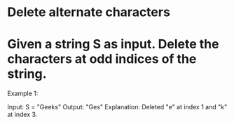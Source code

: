 # Delete alternate characters

# Given a string S as input. Delete the characters at odd indices of the string.

Example 1:

Input: S = "Geeks"
Output: "Ges" 
Explanation: Deleted "e" at index 1
and "k" at index 3.
